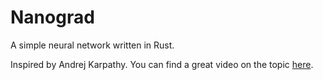 # Nanograd

A simple neural network written in Rust.

Inspired by Andrej Karpathy. You can find a great video on the topic [here](https://www.youtube.com/watch?v=VMj-3S1tku0).
